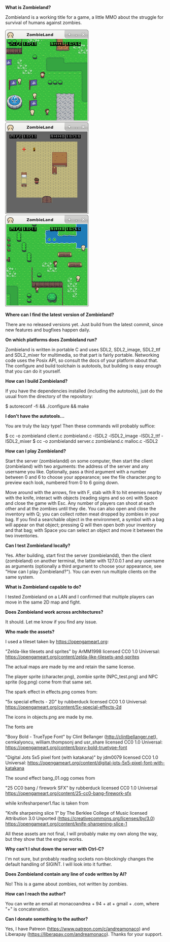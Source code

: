 __What is Zombieland?__

Zombieland is a working title for a game, a little MMO about the struggle for
survival of humans against zombies.

![A screenshot](https://raw.githubusercontent.com/andreamonaco/zombieland/refs/heads/main/screenshot1.png)
![Another screenshot](https://raw.githubusercontent.com/andreamonaco/zombieland/refs/heads/main/screenshot2.png)
![Another screenshot](https://raw.githubusercontent.com/andreamonaco/zombieland/refs/heads/main/screenshot3.png)



__Where can I find the latest version of Zombieland?__

There are no released versions yet.  Just build from the latest commit, since
new features and bugfixes happen daily.



__On which platforms does Zombieland run?__

Zombieland is written in portable C and uses SDL2, SDL2_image, SDL2_ttf and
SDL2_mixer for multimedia, so that part is fairly portable.
Networking code uses the Posix API, so consult the docs of your platform about
that.
The configure and build toolchain is autotools, but building is easy enough that
you can do it yourself.



__How can I build Zombieland?__

If you have the dependencies installed (including the autotools), just do the
usual from the directory of the repository:

 $ autoreconf -fi && ./configure && make



__I don't have the autotools...__

You are truly the lazy type!  Then these commands will probably suffice:

 $ cc -o zombieland client.c zombieland.c -lSDL2 -lSDL2_image -lSDL2_ttf -lSDL2_mixer
 $ cc -o zombielandd server.c zombieland.c malloc.c -lSDL2



__How can I play Zombieland?__

Start the server (zombielandd) on some computer, then start the client
(zombieland) with two arguments: the address of the server and any username you
like.  Optionally, pass a third argument with a number between 0 and 6 to choose
your appearance; see the file character.png to preview each look, numbered from
0 to 6 going down.

Move around with the arrows, fire with F, stab with R to hit enemies nearby with
the knife, interact with objects (reading signs and so on) with Space and close
the game with Esc.  Any number of players can shoot at each other and at the
zombies until they die.
You can also open and close the inventory with Q; you can collect rotten meat
dropped by zombies in your bag.  If you find a searchable object in the
environment, a symbol with a bag will appear on that object; pressing Q will
then open both your inventory and that bag; with Space you can select an object
and move it between the two inventories.



__Can I test Zombieland locally?__

Yes.  After building, start first the server (zombielandd), then the client
(zombieland) on another terminal, the latter with 127.0.0.1 and any username as
arguments (optionally a third argument to choose your appearance, see "How can I
play Zombieland?").  You can even run multiple clients on the same system.



__What is Zombieland capable to do?__

I tested Zombieland on a LAN and I confirmed that multiple players can move in
the same 2D map and fight.



__Does Zombieland work across architectures?__

It should.  Let me know if you find any issue.



__Who made the assets?__

I used a tileset taken by https://opengameart.org:

"Zelda-like tilesets and sprites" by ArMM1998 licensed CC0 1.0 Universal:
https://opengameart.org/content/zelda-like-tilesets-and-sprites

The actual maps are made by me and retain the same license.

The player sprite (character.png), zombie sprite (NPC_test.png) and NPC sprite
(log.png) come from that same set.

The spark effect in effects.png comes from:

"5x special effects - 2D" by rubberduck licensed CC0 1.0 Universal:
https://opengameart.org/content/5x-special-effects-2d

The icons in objects.png are made by me.

The fonts are

"Boxy Bold - TrueType Font" by Clint Bellanger (http://clintbellanger.net),
cemkalyoncu, william.thompsonj and usr_share licensed CC0 1.0 Universal:
https://opengameart.org/content/boxy-bold-truetype-font

"Digital Jots 5x5 pixel font (with katakana)" by jdm0079 licensed CC0 1.0
Universal:
https://opengameart.org/content/digital-jots-5x5-pixel-font-with-katakana

The sound effect bang_01.ogg comes from

"25 CC0 bang / firework SFX" by rubberduck licensed CC0 1.0 Universal
https://opengameart.org/content/25-cc0-bang-firework-sfx

while knifesharpener1.flac is taken from

"Knife sharpening slice 1" by The Berklee College of Music licensed Attribution
3.0 Unported (https://creativecommons.org/licenses/by/3.0)
https://opengameart.org/content/knife-sharpening-slice-1

All these assets are not final, I will probably make my own along the way, but
they show that the engine works.



__Why can't I shut down the server with Ctrl-C?__

I'm not sure, but probably reading sockets non-blockingly changes the default
handling of SIGINT.  I will look into it further.



__Does Zombieland contain any line of code written by AI?__

No!  This is a game about zombies, not written by zombies.



__How can I reach the author?__

You can write an email at monacoandrea + 94 + at + gmail + .com, where "+" is
concatenation.



__Can I donate something to the author?__

Yes, I have Patreon (https://www.patreon.com/c/andreamonaco) and Liberapay
(https://liberapay.com/andreamonaco).  Thanks for your support.

